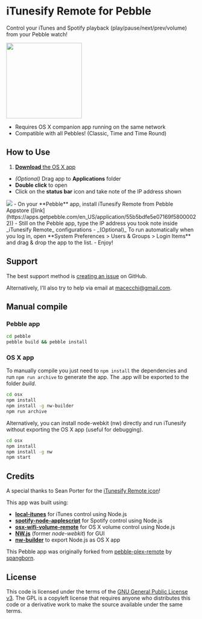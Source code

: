 iTunesify Remote for Pebble
==================

Control your iTunes and Spotify playback (play/pause/next/prev/volume) from your Pebble watch!

<img src="https://raw.githubusercontent.com/macecchi/pebble-itunesify-remote/master/iTunesify.png" width="200">

- Requires OS X companion app running on the same network
- Compatible with all Pebbles! (Classic, Time and Time Round)

## How to Use

1. [**Download** the OS X app](https://github.com/macecchi/pebble-itunesify-remote/releases/)
- _(Optional)_ Drag app to **Applications** folder
- **Double click** to open
- Click on the **status bar** icon and take note of the IP address shown
<img src="https://raw.githubusercontent.com/macecchi/pebble-itunesify-remote/master/statusbar_help.png">
- On your **Pebble** app, install iTunesify Remote from Pebble Appstore ([link](https://apps.getpebble.com/en_US/application/55b5bdfe5e07169f58000022))
- Still on the Pebble app, type the IP address you took note inside _iTunesify Remote_ configurations
- _(Optional)_ To run automatically when you log in, open **System Preferences > Users & Groups > Login Items** and drag & drop the app to the list.
- Enjoy!

## Support

The best support method is [creating an issue](https://github.com/macecchi/pebble-itunesify-remote/issues) on GitHub.

Alternatively, I'll also try to help via email at macecchi@gmail.com.


## Manual compile
### Pebble app


```bash
cd pebble
pebble build && pebble install
```

### OS X app
To manually compile you just need to `npm install` the dependencies and run `npm run archive` to generate the app. The .app will be exported to the folder _build_.

```bash
cd osx
npm install
npm install -g nw-builder
npm run archive
```

Alternatively, you can install node-webkit (nw) directly and run iTunesify without exporting the OS X app (useful for debugging).

```bash
cd osx
npm install
npm install -g nw
npm start
```


## Credits

A special thanks to Sean Porter for the [iTunesify Remote icon](https://github.com/macecchi/pebble-itunesify-remote/blob/master/iTunesify.png)!

This app was built using:

- **[local-itunes](https://github.com/airtoxin/local-itunes)** for iTunes  control using Node.js
- **[spotify-node-applescript](https://github.com/andrehaveman/spotify-node-applescript)** for Spotify control using Node.js
- **[osx-wifi-volume-remote](https://github.com/coolaj86/osx-wifi-volume-remote)** for OS X volume control using Node.js
- **[NW.js](https://github.com/nwjs/nw.js)** (former *node-webkit*) for GUI 
- **[nw-builder](https://github.com/nwjs/nw-builder)** to export Node.js as OS X app

This Pebble app was originally forked from [pebble-plex-remote](https://github.com/spangborn/pebble-plex-remote) by [spangborn](https://github.com/spangborn/).

## License

This code is licensed under the terms of the [GNU General Public License v3](http://choosealicense.com/licenses/gpl-3.0/). The GPL is a copyleft license that requires anyone who distributes this code or a derivative work to make the source available under the same terms. 
